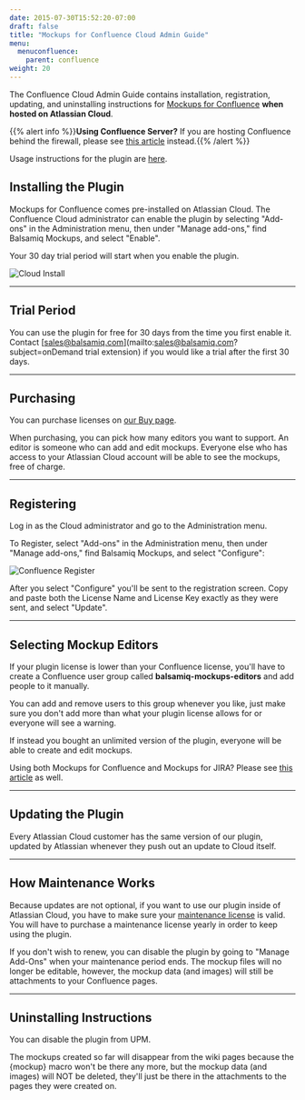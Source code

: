 ```yaml
---
date: 2015-07-30T15:52:20-07:00
draft: false
title: "Mockups for Confluence Cloud Admin Guide"
menu:
  menuconfluence:
    parent: confluence
weight: 20
---
```


The Confluence Cloud Admin Guide contains installation, registration, updating, and uninstalling instructions for [Mockups for Confluence](https://marketplace.atlassian.com/plugins/com.balsamiq.confluence.plugins.mockups/cloud/overview) **when hosted on Atlassian Cloud**.

{{% alert info %}}**Using Confluence Server?** If you are hosting Confluence behind the firewall, please see [this article](/confluence/admin-guide/) instead.{{% /alert %}}

Usage instructions for the plugin are [here](/confluence/user-guide).


## Installing the Plugin

Mockups for Confluence comes pre-installed on Atlassian Cloud. The Confluence Cloud administrator can enable the plugin by selecting "Add-ons" in the Administration menu, then under "Manage add-ons," find Balsamiq Mockups, and select "Enable".

Your 30 day trial period will start when you enable the plugin.

![Cloud Install](https://media.balsamiq.com/img/support/installation/confluence-install1.png)

* * *

## Trial Period

You can use the plugin for free for 30 days from the time you first enable it. Contact [sales@balsamiq.com](mailto:sales@balsamiq.com?subject=onDemand trial extension) if you would like a trial after the first 30 days.

* * *

## Purchasing

You can purchase licenses on [our Buy page](https://balsamiq.com/buy/#c).

When purchasing, you can pick how many editors you want to support. An editor is someone who can add and edit mockups. Everyone else who has access to your Atlassian Cloud account will be able to see the mockups, free of charge.

* * *

## Registering

Log in as the Cloud administrator and go to the Administration menu.

To Register, select "Add-ons" in the Administration menu, then under "Manage add-ons," find Balsamiq Mockups, and select "Configure":

![Confluence Register](https://media.balsamiq.com/img/support/installation/confluence-install2.png)

After you select "Configure" you'll be sent to the registration screen. Copy and paste both the License Name and License Key exactly as they were sent, and select "Update".

* * *

## Selecting Mockup Editors

If your plugin license is lower than your Confluence license, you'll have to create a Confluence user group called **balsamiq-mockups-editors** and add people to it manually.

You can add and remove users to this group whenever you like, just make sure you don't add more than what your plugin license allows for or everyone will see a warning.

If instead you bought an unlimited version of the plugin, everyone will be able to create and edit mockups.

Using both Mockups for Confluence and Mockups for JIRA? Please see [this article](https://support.balsamiq.com/plugins/atlassianldap/) as well.

* * *

## Updating the Plugin

Every Atlassian Cloud customer has the same version of our plugin, updated by Atlassian whenever they push out an update to Cloud itself.

* * *

## How Maintenance Works

Because updates are not optional, if you want to use our plugin inside of Atlassian Cloud, you have to make sure your [maintenance license](https://support.balsamiq.com/sales/maintenance/) is valid. You will have to purchase a maintenance license yearly in order to keep using the plugin.

If you don't wish to renew, you can disable the plugin by going to "Manage Add-Ons" when your maintenance period ends. The mockup files will no longer be editable, however, the mockup data (and images) will still be attachments to your Confluence pages.

* * *

## Uninstalling Instructions

You can disable the plugin from UPM.

The mockups created so far will disappear from the wiki pages because the {mockup} macro won't be there any more, but the mockup data (and images) will NOT be deleted, they'll just be there in the attachments to the pages they were created on.